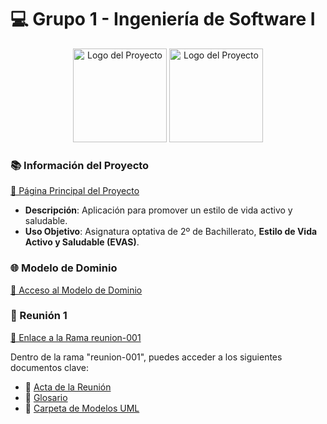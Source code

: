 # 💻 Grupo 1 - Ingeniería de Software I

<div align="center">
    <img src="https://github.com/user-attachments/assets/7568ffd7-2b5a-4245-90ef-00c234720061" alt="Logo del Proyecto" width="150"/>
    <img src="https://github.com/user-attachments/assets/a811f6f4-3660-434d-a824-f29a73d0023f" alt="Logo del Proyecto" width="150"/>
</div>

### 📚 Información del Proyecto 
[🔗 Página Principal del Proyecto](https://github.com/celiabecerril/24-25-IdSw1-SDR/tree/main)

- **Descripción**: Aplicación para promover un estilo de vida activo y saludable.
- **Uso Objetivo**: Asignatura optativa de 2º de Bachillerato, **Estilo de Vida Activo y Saludable (EVAS)**.

### 🌐 Modelo de Dominio
[🔗 Acceso al Modelo de Dominio](https://github.com/celiabecerril/24-25-IdSw1-SDR/tree/main/MdD)

### 📅 Reunión 1
[🔗 Enlace a la Rama reunion-001](https://github.com/celiabecerril/24-25-IdSw1-SDR/tree/reunion-001)

Dentro de la rama "reunion-001", puedes acceder a los siguientes documentos clave:
- 📄 [Acta de la Reunión](https://github.com/celiabecerril/24-25-IdSw1-SDR/blob/reunion-001/Reunion1.md)
- 📖 [Glosario](https://github.com/celiabecerril/24-25-IdSw1-SDR/blob/reunion-001/Glosario.md)
- 📂 [Carpeta de Modelos UML](https://github.com/celiabecerril/24-25-IdSw1-SDR/tree/reunion-001/modelosUML)
